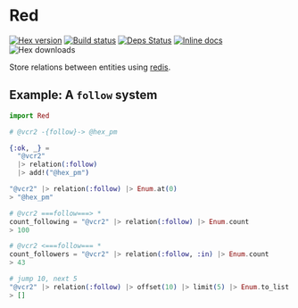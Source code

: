 Red
===

[![Hex version](https://img.shields.io/hexpm/v/red.svg "Hex version")](https://hex.pm/packages/red)
[![Build status](https://img.shields.io/travis/rodrigues/red.svg "Build status")](https://travis-ci.org/rodrigues/red)
[![Deps Status](https://beta.hexfaktor.org/badge/all/github/rodrigues/red.svg)](https://beta.hexfaktor.org/github/rodrigues/red)
[![Inline docs](http://inch-ci.org/github/rodrigues/red.svg?branch=master&style=flat)](http://hexdocs.pm/red)
![Hex downloads](https://img.shields.io/hexpm/dt/red.svg "Hex downloads")

Store relations between entities using [redis](http://redis.io).

## Example: A `follow` system

```elixir
import Red

# @vcr2 -{follow}-> @hex_pm

{:ok, _} =
  "@vcr2"
  |> relation(:follow)
  |> add!("@hex_pm")

"@vcr2" |> relation(:follow) |> Enum.at(0)
> "@hex_pm"

# @vcr2 ===follow===> *
count_following = "@vcr2" |> relation(:follow) |> Enum.count
> 100

# @vcr2 <===follow=== *
count_followers = "@vcr2" |> relation(:follow, :in) |> Enum.count
> 43

# jump 10, next 5
"@vcr2" |> relation(:follow) |> offset(10) |> limit(5) |> Enum.to_list
> []
```
